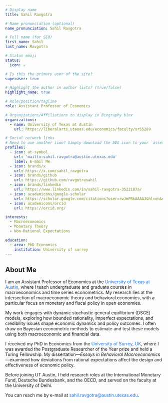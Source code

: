 ```yaml
---
# Display name
title: Sahil Ravgotra

# Name pronunciation (optional)
name_pronunciation: Sahil Ravgotra

# Full name (for SEO)
first_name: Sahil
last_name: Ravgotra

# Status emoji
status:
  icon: ☕️

# Is this the primary user of the site?
superuser: true

# Highlight the author in author lists? (true/false)
highlight_name: true

# Role/position/tagline
role: Assistant Professor of Economics

# Organizations/Affiliations to display in Biography blox
organizations:
  - name: University of Texas at Austin
    url: https://liberalarts.utexas.edu/economics/faculty/sr55289

# Social network links
# Need to use another icon? Simply download the SVG icon to your `assets/media/icons/` folder.
profiles:
  - icon: at-symbol
    url: 'mailto:sahil.ravgotra@austin.utexas.edu'
    label: E-mail Me
  - icon: brands/x
    url: https://x.com/sahil_ravgotra
  - icon: brands/github
    url: https://github.com/ravgotrasahil
  - icon: brands/linkedin
    url: https://www.linkedin.com/in/sahil-ravgotra-3522107a/
  - icon: academicons/google-scholar
    url: https://scholar.google.com/citations?user=rwJmPRkAAAAJ&hl=en&oi=ao
  - icon: academicons/orcid
    url: https://orcid.org/

interests:
  - Macroeconomics
  - Monetary Theory
  - Non-Rational Expectations

education:
  - area: PhD Economics
    institution: University of surrey
---
```


## About Me

I am an Assistant Professor of Economics at the <a href="https://liberalarts.utexas.edu/economics/faculty/sr55289" target="_blank" style="color: #1a73e8; text-decoration: none;">University of Texas at Austin</a>, where I teach undergraduate and graduate courses in macroeconomics and time series econometrics. My research lies at the intersection of macroeconomic theory and behavioral economics, with a particular focus on monetary and fiscal policy in open economies.<p>

<p>My work engages with dynamic stochastic general equilibrium (DSGE) models, exploring how bounded rationality, imperfect expectations, and credibility issues shape economic dynamics and policy outcomes. I often draw on Bayesian econometric methods to estimate and test these models using both macroeconomic and financial data.<p>

<p>I received my PhD in Economics from the <a href="https://www.surrey.ac.uk/economics" target="_blank" style="color: #1a73e8; text-decoration: none;">University of Surrey, UK</a>, where I was awarded the Postgraduate Researcher of the Year prize and held a Turing Fellowship. My dissertation—<em>Essays in Behavioral Macroeconomics</em>—examined how deviations from rational expectations affect the design and effectiveness of economic policy.<p>

<p>Before joining UT Austin, I held research roles at the International Monetary Fund, Deutsche Bundesbank, and the OECD, and served on the faculty at the University of Delhi.<p>

<p>You can reach me by e-mail at <a href="mailto:sahil.ravgotra@austin.utexas.edu" style="color: #1a73e8; text-decoration: none;">sahil.ravgotra@austin.utexas.edu</a>.<p> 
